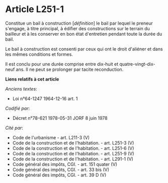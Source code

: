 # Article L251-1

Constitue un bail à construction [*définition*] le bail par lequel le preneur s'engage, à titre principal, à édifier des
constructions sur le terrain du bailleur et à les conserver en bon état d'entretien pendant toute la durée du bail.

Le bail à construction est consenti par ceux qui ont le droit d'aliéner et dans les mêmes conditions et formes.

Il est conclu pour une durée comprise entre dix-huit et quatre-vingt-dix-neuf ans. Il ne peut se prolonger par tacite
reconduction.

**Liens relatifs à cet article**

_Anciens textes_:

  - Loi n°64-1247 1964-12-16 art. 1

_Codifié par_:

  - Décret n°78-621 1978-05-31 JORF 8 juin 1978

_Cité par_:

  - Code de l'urbanisme - art. L211-3 (V)
  - Code de la construction et de l'habitation. - art. L251-3 (V)
  - Code de la construction et de l'habitation. - art. L251-6 (V)
  - Code de la construction et de l'habitation. - art. L251-9 (V)
  - Code de la construction et de l'habitation. - art. L291-1 (V)
  - Code général des impôts, CGI. - art. 151 quater (V)
  - Code général des impôts, CGI. - art. 33 bis (V)
  - Code général des impôts, CGI. - art. 39 D (V)
